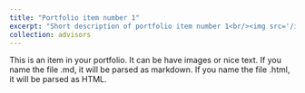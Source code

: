 ```yaml
---
title: "Portfolio item number 1"
excerpt: "Short description of portfolio item number 1<br/><img src='/images/500x300.png'>"
collection: advisors
---
```


This is an item in your portfolio. It can be have images or nice text. If you name the file .md, it will be parsed as markdown. If you name the file .html, it will be parsed as HTML. 